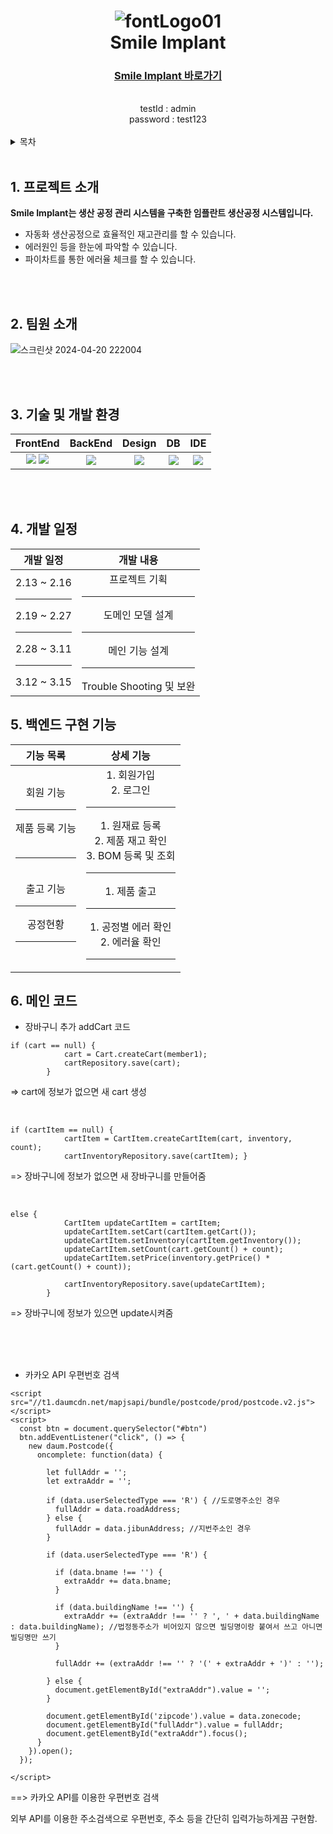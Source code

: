 #  <div align="center"> ![fontLogo01](https://github.com/jobdfhjfghfg/happymallSpring/assets/155034269/c32f3765-883a-4980-be63-497ead97d12e) <br> Smile Implant </div>

### <div align="center"> [Smile Implant 바로가기](http://3.34.67.174:8080)</div>
<br>
<div align="center">testId : admin <br>
                    password : test123 </div>
<br>

<details>
<summary>목차</summary>

1. [프로젝트 소개](#intro)
2. [팀원 소개](#team)
3. [기술 및 개발 환경](#dex)
4. [개발 일정](#schedule)
5. [백엔드 구현 기능](#feature)
6. [메인 코드](#main)

</details>
<br>

## <span id="intro">1. 프로젝트 소개</span>
<b> Smile Implant는 생산 공정 관리 시스템을 구축한 임플란트 생산공정 시스템입니다. </b>

* 자동화 생산공정으로 효율적인 재고관리를 할 수 있습니다.
* 에러원인 등을 한눈에 파악할 수 있습니다.
* 파이차트를 통한 에러율 체크를 할 수 있습니다.

<br>
<br>

## <span id="team">2. 팀원 소개</span>

![스크린샷 2024-04-20 222004](https://github.com/jobdfhjfghfg/implant/assets/155034269/609228fe-80df-4fbd-8d7f-8e19e8ffd738)


<br>
<br>

## <span id="dex">3. 기술 및 개발 환경</span>

<div align="center">

| FrontEnd | BackEnd | Design | DB | IDE |
| :----: | :----: | :----: | :----: | :----: |
|  <img src="https://img.shields.io/badge/html5-E34F26.svg?style=flat-square&logo=html5&logoColor=white"> <img src="https://img.shields.io/badge/bootstrap-7952B3?style=flat-square&logo=bootstrap&logoColor=white">   | <img src="https://img.shields.io/badge/springboot-6DB33F?style=flat-square&logo=springboot&logoColor=white"> | <img src="https://img.shields.io/badge/figma-FBCEB1?style=flat-square&logo=figma&logoColor=white"> | <img src="https://img.shields.io/badge/mysql-4479A1?style=flat-square&logo=mysql&logoColor=white"> | <img src="https://img.shields.io/badge/intellijidea-000000?style=flat-square&logo=intellijidea&logoColor=white">  |
</div>

<br>
<br>

## <span id="schedule">4. 개발 일정</span>

<div align="center">
  
| 개발 일정 | 개발 내용 |
| :----: | :----: |
| 2.13 ~ 2.16 <br><hr> 2.19 ~ 2.27 <br><hr> 2.28 ~ 3.11 <br><hr> 3.12 ~ 3.15 <br> | 프로젝트 기획 <br><hr> 도메인 모델 설계 <br><hr> 메인 기능 설계 <br><hr> Trouble Shooting 및 보완 <br>
</div>


## <span id="feature">5. 백엔드 구현 기능</span>

<div align="center">
  
| 기능 목록 | 상세 기능 |
| :----: | :----: |
|  회원 기능 <br><hr>제품 등록 기능<br><br>  <hr><br>출고 기능<br><hr> 공정현황 <br><hr> | 1. 회원가입 <br> 2. 로그인 <br><hr> 1. 원재료 등록 <br> 2. 제품 재고 확인 <br> 3. BOM 등록 및 조회 <br><hr> 1. 제품 출고 <br><hr> 1. 공정별 에러 확인 <br> 2. 에러율 확인 <br><hr>
</div>


## <span id="main">6. 메인 코드 </span>

* 장바구니 추가 addCart 코드

```
if (cart == null) {
            cart = Cart.createCart(member1);
            cartRepository.save(cart);
        }
```
=> cart에 정보가 없으면 새 cart 생성

<br>

```
if (cartItem == null) {
            cartItem = CartItem.createCartItem(cart, inventory, count);
            cartInventoryRepository.save(cartItem); }
``` 
=> 장바구니에 정보가 없으면 새 장바구니를 만들어줌

<br>

```
else {
            CartItem updateCartItem = cartItem;
            updateCartItem.setCart(cartItem.getCart());
            updateCartItem.setInventory(cartItem.getInventory());
            updateCartItem.setCount(cart.getCount() + count);
            updateCartItem.setPrice(inventory.getPrice() * (cart.getCount() + count));

            cartInventoryRepository.save(updateCartItem);
        }
```
=> 장바구니에 정보가 있으면 update시켜줌

<br>
<br>
<br>

* 카카오 API 우편번호 검색

```
<script src="//t1.daumcdn.net/mapjsapi/bundle/postcode/prod/postcode.v2.js"></script>
<script>
  const btn = document.querySelector("#btn")
  btn.addEventListener("click", () => {
    new daum.Postcode({
      oncomplete: function(data) {
        
        let fullAddr = '';
        let extraAddr = '';

        if (data.userSelectedType === 'R') { //도로명주소인 경우
          fullAddr = data.roadAddress;
        } else {
          fullAddr = data.jibunAddress; //지번주소인 경우
        }

        if (data.userSelectedType === 'R') {

          if (data.bname !== '') {
            extraAddr += data.bname;
          }

          if (data.buildingName !== '') {
            extraAddr += (extraAddr !== '' ? ', ' + data.buildingName : data.buildingName); //법정동주소가 비어있지 않으면 빌딩명이랑 붙여서 쓰고 아니면 빌딩명만 쓰기
          }

          fullAddr += (extraAddr !== '' ? '(' + extraAddr + ')' : '');

        } else {
          document.getElementById("extraAddr").value = '';
        }

        document.getElementById('zipcode').value = data.zonecode;
        document.getElementById("fullAddr").value = fullAddr;
        document.getElementById("extraAddr").focus();
      }
    }).open();
  });

</script>
```

==> 카카오 API를 이용한 우편번호 검색

외부 API를 이용한 주소검색으로 우편번호, 주소 등을 간단히 입력가능하게끔 구현함.
